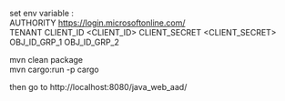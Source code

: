set env variable : </br>
AUTHORITY https://login.microsoftonline.com/  </br>
TENANT <TENANT>
CLIENT_ID <CLIENT_ID>
CLIENT_SECRET <CLIENT_SECRET>
OBJ_ID_GRP_1    <object id of group1>
OBJ_ID_GRP_2    <object id of group2>

mvn clean package </br>
mvn cargo:run -p cargo

then go to  http://localhost:8080/java_web_aad/
